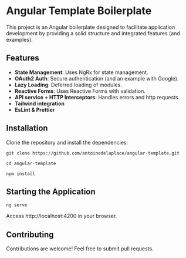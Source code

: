 # Angular Template Boilerplate

This project is an Angular boilerplate designed to facilitate application development by providing a solid structure and integrated features (and examples).

## Features

- **State Management**: Uses NgRx for state management.
- **OAuth2 Auth**: Secure authentication (and an example with Google).
- **Lazy Loading**: Deferred loading of modules.
- **Reactive Forms**: Uses Reactive Forms with validation.
- **API service + HTTP Interceptors**: Handles errors and http requests.
- **Tailwind integration**
- **EsLint & Prettier**

## Installation

Clone the repository and install the dependencies:

`git clone https://github.com/antoinedelaplace/angular-template.git`

`cd angular-template`

`npm install`

## Starting the Application

`ng serve`

Access http://localhost:4200 in your browser.

## Contributing

Contributions are welcome! Feel free to submit pull requests.
